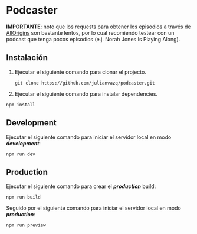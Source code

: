 # Podcaster

**IMPORTANTE**: noto que los requests para obtener los episodios a través de [AllOrigins](https://allorigins.win/) son bastante lentos, por lo cual recomiendo testear con un podcast que tenga pocos episodios (e.j. Norah Jones Is Playing Along).

## Instalación

1. Ejecutar el siguiente comando para clonar el projecto.

    `git clone https://github.com/julianvazq/podcaster.git`

2. Ejecutar el siguiente comando para instalar dependencies.

`npm install`

## Development

Ejecutar el siguiente comando para iniciar el servidor local en modo **_development_**:

`npm run dev`

## Production

Ejecutar el siguiente comando para crear el **_production_** build:

`npm run build`

Seguido por el siguiente comando para iniciar el servidor local en modo **_production_**:

`npm run preview`
